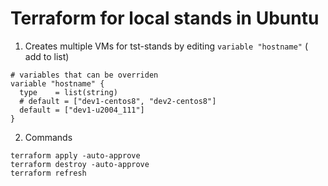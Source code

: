 # Terraform for local stands in Ubuntu


1. Creates multiple VMs for tst-stands by editing ```variable "hostname"``` ( add to list)
```
# variables that can be overriden
variable "hostname" {
  type    = list(string)
  # default = ["dev1-centos8", "dev2-centos8"]
  default = ["dev1-u2004_111"]
}
```
2. Commands
```
terraform apply -auto-approve
terraform destroy -auto-approve
terraform refresh
```